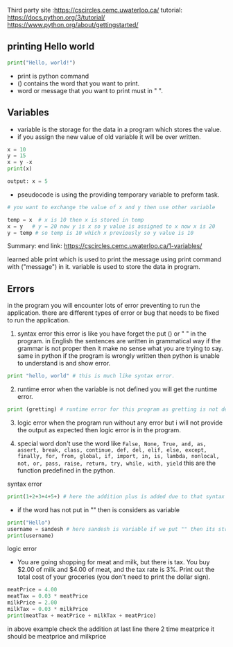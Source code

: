 Third party site :https://cscircles.cemc.uwaterloo.ca/
tutorial: https://docs.python.org/3/tutorial/
https://www.python.org/about/gettingstarted/


## printing Hello world

```python
print("Hello, world!")
```

- print is python command 
- () contains the word that you want to print.
- word or message that you want to print must in " ".

## Variables
- variable is the storage for the data in a program which stores the value.
- if you assign the new value of old variable it will be over written.
```python
x = 10
y = 15
x = y -x
print(x)

output: x = 5
```

- pseudocode is using the providing temporary variable to preform task.
```python
# you want to exchange the value of x and y then use other variable

temp = x  # x is 10 then x is stored in temp 
x = y   # y = 20 now y is x so y value is assigned to x now x is 20
y = temp # so temp is 10 which x previously so y value is 10
```



Summary: 
end link: https://cscircles.cemc.uwaterloo.ca/1-variables/

learned able print which is used to print the message using print command with ("message") in it.
variable is used to store the data in program. 

## Errors

in the program you will encounter lots of error preventing to run the application. there are different types of error or bug that needs to be fixed to run the application.

1. syntax error
	this error is like you have forget the put () or " " in the program.
	in English the sentences are written in grammatical way if the grammar is not proper then it make no sense what you are trying to say. same in python if the program is wrongly written then python is unable to understand is and show error.
```python
print "hello, world" # this is much like syntax error.
``` 

2. runtime error
	when the variable is not defined you will get the runtime error.
```python
print (gretting) # runtime error for this program as gretting is not define
```

3. logic error
	when the program run without any error but i will not provide the output as expected then logic error is in the program.

4. special word
	don't use the word like `False, None, True, and, as, assert, break, class, continue, def, del, elif, else, except, finally, for, from, global, if, import, in, is, lambda, nonlocal, not, or, pass, raise, return, try, while, with, yield` this are the function predefined in the python.


syntax error
```python
print(1+2+3+4+5+) # here the addition plus is added due to that syntax error.
```

- if the word has not put in "" then is considers as variable
```python
print("Hello")
username = sandesh # here sandesh is variable if we put "" then its string
print(username)
```

logic error
- You are going shopping for meat and milk, but there is tax. You buy $2.00 of milk and $4.00 of meat, and the tax rate is 3%. Print out the total cost of your groceries (you don't need to print the dollar sign).
```python
meatPrice = 4.00
meatTax = 0.03 * meatPrice
milkPrice = 2.00
milkTax = 0.03 * milkPrice
print(meatTax + meatPrice + milkTax + meatPrice)
```

in above example check the addition at last line there 2 time meatprice it should be meatprice and milkprice


